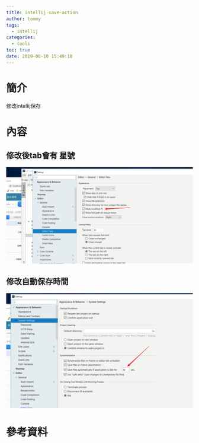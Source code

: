 ```yaml
---
title: intellij-save-action
author: tommy
tags:
  - intellij
categories:
  - tools
toc: true
date: 2019-08-10 15:49:18
---
```


# 簡介

修改intellij保存

<!--more-->
# 內容

## 修改後tab會有 星號
![](intellij-save-action/20190810154650.png)


## 修改自動保存時間
![](intellij-save-action/20190810154748.png)

# 參考資料


